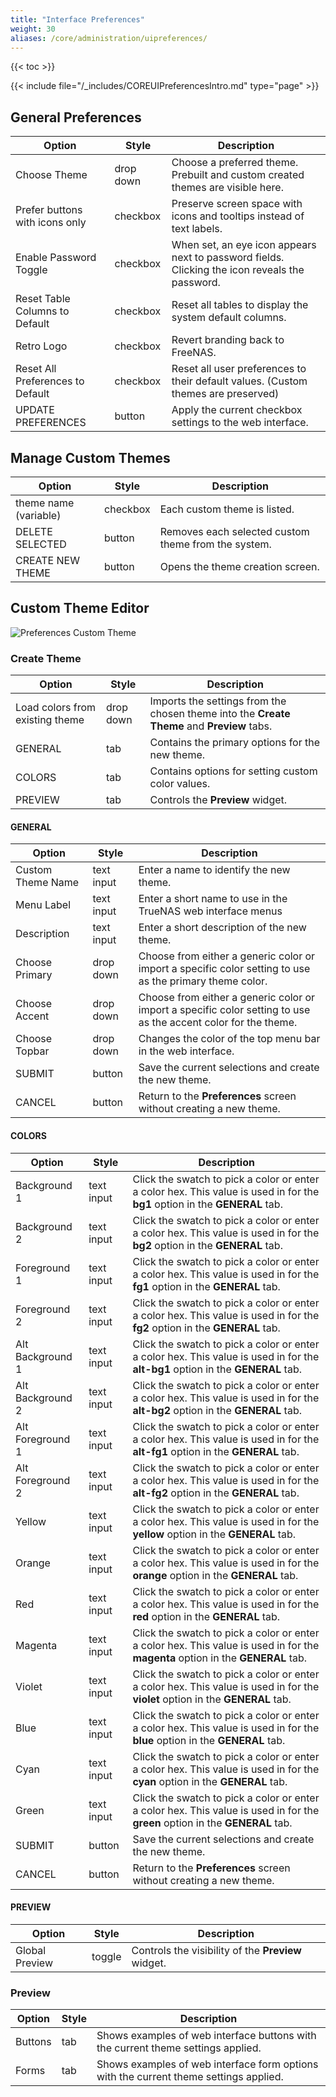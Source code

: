 ```yaml
---
title: "Interface Preferences"
weight: 30
aliases: /core/administration/uipreferences/
---
```


{{< toc >}}

{{< include file="/_includes/COREUIPreferencesIntro.md" type="page" >}}

## General Preferences

| Option | Style | Description |
|--------|-------|-------------|
| Choose Theme | drop down | Choose a preferred theme. Prebuilt and custom created themes are visible here. |
| Prefer buttons with icons only | checkbox | Preserve screen space with icons and tooltips instead of text labels. |
| Enable Password Toggle | checkbox | When set, an eye icon appears next to password fields. Clicking the icon reveals the password. |
| Reset Table Columns to Default | checkbox | Reset all tables to display the system default columns. |
| Retro Logo | checkbox | Revert branding back to FreeNAS. |
| Reset All Preferences to Default | checkbox | Reset all user preferences to their default values. (Custom themes are preserved) |
| UPDATE PREFERENCES | button | Apply the current checkbox settings to the web interface. |

## Manage Custom Themes

| Option | Style | Description |
|--------|-------|-------------|
| theme name (variable) | checkbox | Each custom theme is listed. |
| DELETE SELECTED | button | Removes each selected custom theme from the system. |
| CREATE NEW THEME | button | Opens the theme creation screen. |

## Custom Theme Editor

![Preferences Custom Theme](/images/CORE/12.0/PreferencesCustomTheme.png "Custom UI Theme")

### Create Theme

| Option | Style | Description |
|--------|-------|-------------|
| Load colors from existing theme | drop down | Imports the settings from the chosen theme into the **Create Theme** and **Preview** tabs. |
| GENERAL | tab | Contains the primary options for the new theme. |
| COLORS | tab | Contains options for setting custom color values. |
| PREVIEW | tab | Controls the **Preview** widget. |

#### GENERAL

| Option | Style | Description |
|--------|-------|-------------|
| Custom Theme Name | text input | Enter a name to identify the new theme. |
| Menu Label | text input | Enter a short name to use in the TrueNAS web interface menus |
| Description | text input | Enter a short description of the new theme. |
| Choose Primary | drop down | Choose from either a generic color or import a specific color setting to use as the primary theme color. |
| Choose Accent | drop down | Choose from either a generic color or import a specific color setting to use as the accent color for the theme. |
| Choose Topbar | drop down | Changes the color of the top menu bar in the web interface. |
| SUBMIT | button | Save the current selections and create the new theme. |
| CANCEL | button | Return to the **Preferences** screen without creating a new theme. |

#### COLORS

| Option | Style | Description |
|--------|-------|-------------|
| Background 1 | text input | Click the swatch to pick a color or enter a color hex. This value is used in for the **bg1** option in the **GENERAL** tab. |
| Background 2 | text input | Click the swatch to pick a color or enter a color hex. This value is used in for the **bg2** option in the **GENERAL** tab. |
| Foreground 1 | text input | Click the swatch to pick a color or enter a color hex. This value is used in for the **fg1** option in the **GENERAL** tab. |
| Foreground 2 | text input | Click the swatch to pick a color or enter a color hex. This value is used in for the **fg2** option in the **GENERAL** tab. |
| Alt Background 1 | text input | Click the swatch to pick a color or enter a color hex. This value is used in for the **alt-bg1** option in the **GENERAL** tab. |
| Alt Background 2 | text input | Click the swatch to pick a color or enter a color hex. This value is used in for the **alt-bg2** option in the **GENERAL** tab. |
| Alt Foreground 1 | text input | Click the swatch to pick a color or enter a color hex. This value is used in for the **alt-fg1** option in the **GENERAL** tab. |
| Alt Foreground 2 | text input | Click the swatch to pick a color or enter a color hex. This value is used in for the **alt-fg2** option in the **GENERAL** tab. |
| Yellow | text input | Click the swatch to pick a color or enter a color hex. This value is used in for the **yellow** option in the **GENERAL** tab. |
| Orange | text input | Click the swatch to pick a color or enter a color hex. This value is used in for the **orange** option in the **GENERAL** tab. |
| Red | text input | Click the swatch to pick a color or enter a color hex. This value is used in for the **red** option in the **GENERAL** tab. |
| Magenta | text input | Click the swatch to pick a color or enter a color hex. This value is used in for the **magenta** option in the **GENERAL** tab. |
| Violet | text input | Click the swatch to pick a color or enter a color hex. This value is used in for the **violet** option in the **GENERAL** tab. |
| Blue | text input | Click the swatch to pick a color or enter a color hex. This value is used in for the **blue** option in the **GENERAL** tab. |
| Cyan | text input | Click the swatch to pick a color or enter a color hex. This value is used in for the **cyan** option in the **GENERAL** tab. |
| Green | text input | Click the swatch to pick a color or enter a color hex. This value is used in for the **green** option in the **GENERAL** tab. |
| SUBMIT | button | Save the current selections and create the new theme. |
| CANCEL | button | Return to the **Preferences** screen without creating a new theme. |

#### PREVIEW

| Option | Style | Description |
|--------|-------|-------------|
| Global Preview | toggle | Controls the visibility of the **Preview** widget. |

### Preview

| Option | Style | Description |
|--------|-------|-------------|
| Buttons | tab | Shows examples of web interface buttons with the current theme settings applied. |
| Forms | tab | Shows examples of web interface form options with the current theme settings applied. |
